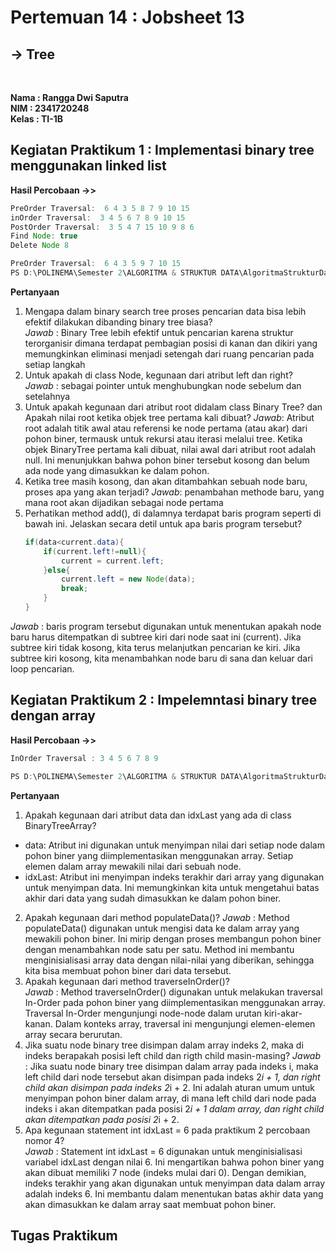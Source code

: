 # Pertemuan 14 : Jobsheet 13
## **-> Tree**
<br>


**Nama : Rangga Dwi Saputra** <br>
**NIM  : 2341720248** <br>
**Kelas : TI-1B**

## Kegiatan Praktikum 1 : Implementasi binary tree menggunakan linked list
**Hasil Percobaan ->>**

```java
PreOrder Traversal:  6 4 3 5 8 7 9 10 15
inOrder Traversal:  3 4 5 6 7 8 9 10 15
PostOrder Traversal:  3 5 4 7 15 10 9 8 6
Find Node: true
Delete Node 8

PreOrder Traversal:  6 4 3 5 9 7 10 15
PS D:\POLINEMA\Semester 2\ALGORITMA & STRUKTUR DATA\AlgoritmaStrukturData-Semester2>
```
**Pertanyaan**
1.  Mengapa dalam binary search tree proses pencarian data bisa lebih efektif dilakukan dibanding binary tree biasa? <br>
*Jawab* : Binary Tree lebih efektif untuk pencarian karena struktur terorganisir dimana terdapat pembagian posisi di kanan dan dikiri yang memungkinkan eliminasi menjadi setengah dari ruang pencarian pada setiap langkah
2.  Untuk apakah di class Node, kegunaan dari atribut left dan right? <br>
*Jawab* : sebagai pointer untuk menghubungkan node sebelum dan setelahnya
3. Untuk apakah kegunaan dari atribut root didalam class Binary Tree? dan Apakah nilai root ketika objek tree pertama kali dibuat?
*Jawab*: Atribut root adalah titik awal atau referensi ke node pertama (atau akar) dari pohon biner, termausk untuk rekursi atau iterasi melalui tree. Ketika objek BinaryTree pertama kali dibuat, nilai awal dari atribut root adalah null. Ini menunjukkan bahwa pohon biner tersebut kosong dan belum ada node yang dimasukkan ke dalam pohon.
4.  Ketika tree masih kosong, dan akan ditambahkan sebuah node baru, proses apa yang akan terjadi? 
*Jawab*: penambahan methode baru, yang mana root akan dijadikan sebagai node pertama
5.  Perhatikan method add(), di dalamnya terdapat baris program seperti di bawah ini. Jelaskan 
secara detil untuk apa baris program tersebut? 
    ```java
    if(data<current.data){ 
        if(current.left!=null){ 
            current = current.left; 
        }else{ 
            current.left = new Node(data); 
            break; 
        } 
    }
    ```
*Jawab* : baris program tersebut digunakan untuk menentukan apakah node baru harus ditempatkan di subtree kiri dari node saat ini (current). Jika subtree kiri tidak kosong, kita terus melanjutkan pencarian ke kiri. Jika subtree kiri kosong, kita menambahkan node baru di sana dan keluar dari loop pencarian.

## Kegiatan Praktikum 2 : Impelemntasi binary tree dengan array
**Hasil Percobaan ->>**
```java
InOrder Traversal : 3 4 5 6 7 8 9 

PS D:\POLINEMA\Semester 2\ALGORITMA & STRUKTUR DATA\AlgoritmaStrukturData-Semester2>
```
**Pertanyaan**
1.  Apakah kegunaan dari atribut data dan idxLast yang ada di class BinaryTreeArray? <br>
- data: Atribut ini digunakan untuk menyimpan nilai dari setiap node dalam pohon biner yang diimplementasikan menggunakan array. Setiap elemen dalam array mewakili nilai dari sebuah node.
- idxLast: Atribut ini menyimpan indeks terakhir dari array yang digunakan untuk menyimpan data. Ini memungkinkan kita untuk mengetahui batas akhir dari data yang sudah dimasukkan ke dalam pohon biner.

2.  Apakah kegunaan dari method populateData()? 
*Jawab* : Method populateData() digunakan untuk mengisi data ke dalam array yang mewakili pohon biner. Ini mirip dengan proses membangun pohon biner dengan menambahkan node satu per satu. Method ini membantu menginisialisasi array data dengan nilai-nilai yang diberikan, sehingga kita bisa membuat pohon biner dari data tersebut.
3.  Apakah kegunaan dari method traverseInOrder()? <br>
*Jawab* : Method traverseInOrder() digunakan untuk melakukan traversal In-Order pada pohon biner yang diimplementasikan menggunakan array. Traversal In-Order mengunjungi node-node dalam urutan kiri-akar-kanan. Dalam konteks array, traversal ini mengunjungi elemen-elemen array secara berurutan.
4.  Jika suatu node binary tree disimpan dalam array indeks 2, maka di indeks berapakah posisi 
left child dan rigth child masin-masing? 
*Jawab* : Jika suatu node binary tree disimpan dalam array pada indeks i, maka left child dari node tersebut akan disimpan pada indeks 2*i + 1, dan right child akan disimpan pada indeks 2*i + 2. Ini adalah aturan umum untuk menyimpan pohon biner dalam array, di mana left child dari node pada indeks i akan ditempatkan pada posisi 2*i + 1 dalam array, dan right child akan ditempatkan pada posisi 2*i + 2.
5.  Apa kegunaan statement int idxLast = 6 pada praktikum 2 percobaan nomor 4? <br>
*Jawab* : Statement int idxLast = 6 digunakan untuk menginisialisasi variabel idxLast dengan nilai 6. Ini mengartikan bahwa pohon biner yang akan dibuat memiliki 7 node (indeks mulai dari 0). Dengan demikian, indeks terakhir yang akan digunakan untuk menyimpan data dalam array adalah indeks 6. Ini membantu dalam menentukan batas akhir data yang akan dimasukkan ke dalam array saat membuat pohon biner.

## Tugas Praktikum
